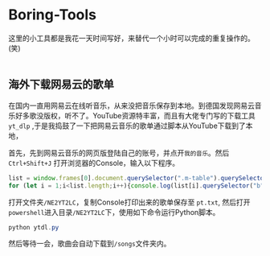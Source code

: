# Boring-Tools
这里的小工具都是我花一天时间写好，来替代一个小时可以完成的重复操作的。(笑)
<br/><br/>  

## 海外下载网易云的歌单  

在国内一直用网易云在线听音乐，从来没把音乐保存到本地。到德国发现网易云音乐好多歌没版权，听不了。YouTube资源特丰富，而且有大佬专门写的下载工具 `yt_dlp` ,于是我捣鼓了一下把网易云音乐的歌单通过脚本从YouTube下载到了本地，

首先，先到网易云音乐的网页版登陆自己的账号，并点开`我的音乐`。然后 `Ctrl+Shift+J` 打开浏览器的Console，输入以下程序。

```javascript
list = window.frames[0].document.querySelector(".m-table").querySelectorAll("tr");
for (let i = 1;i<list.length;i++){console.log(list[i].querySelector("b").title)}
```
打开文件夹`/NE2YT2LC`，复制Console打印出来的歌单保存至 `pt.txt`, 然后打开 `powershell`进入目录`/NE2YT2LC`下，使用如下命令运行Python脚本。
```powershell
python ytdl.py
```
然后等待一会，歌曲会自动下载到`/songs`文件夹内。
